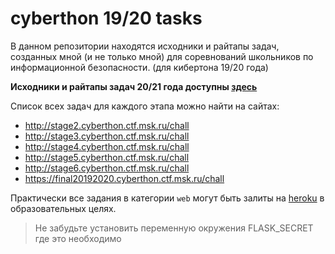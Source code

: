 # cyberthon 19/20 tasks

В данном репозитории находятся исходники и райтапы задач, созданных мной (и не только мной) для соревнований школьников по информационной безопасности.
(для кибертона 19/20 года)

**Исходники и райтапы задач 20/21 года доступны [здесь](https://github.com/leshark/cyberthon_tasks/tree/cyberthon_20/21_tasks)**

Список всех задач для каждого этапа можно найти на сайтах:
* http://stage2.cyberthon.ctf.msk.ru/chall
* http://stage3.cyberthon.ctf.msk.ru/chall
* http://stage4.cyberthon.ctf.msk.ru/chall
* http://stage5.cyberthon.ctf.msk.ru/chall
* http://stage6.cyberthon.ctf.msk.ru/chall
* https://final20192020.cyberthon.ctf.msk.ru/chall

Практически все задания в категории `web` могут быть залиты на [heroku](https://www.heroku.com/) в образовательных целях.
> Не забудьте установить переменную окружения FLASK_SECRET где это необходимо 
